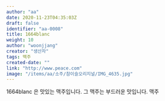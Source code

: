 ```yaml
---
author: "aa"
date: 2020-11-23T04:35:03Z
draft: false
identifier: "aa-0008"
title: 1664blanc
weight: 10
author: "woonjjang"
creator: "생산자"
tags: 맥주
created-date: ""
link: "http://www.peace.com"
image: "/items/aa/소주/참이슬오리지널/IMG_4635.jpg"
---
```


1664blanc 은 맛있는 맥주입니다. 그 맥주는 부드러운 맛입니다. 맥주